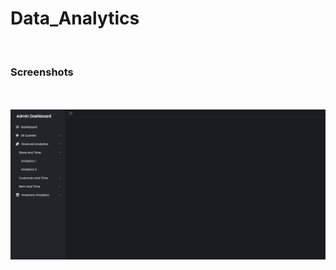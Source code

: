 # Data_Analytics
<br>

<div>
    <h3>Screenshots</h3>
    <br><br>
    <img src="screenshots/Nav Bar Image Complete.png"/>
</div>